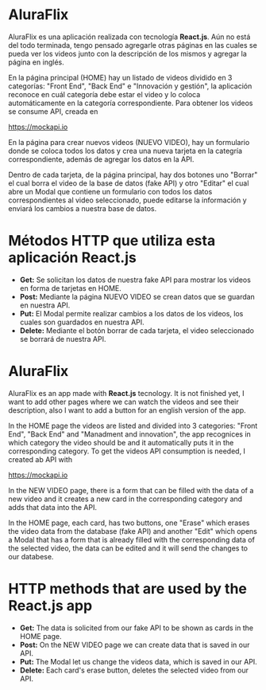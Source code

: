 # AluraFlix
AluraFlix es una aplicación realizada con tecnología <strong>React.js</strong>. Aún no está del todo terminada, tengo pensado agregarle otras páginas en las cuales se pueda ver los videos junto con la descripción de los mismos y agregar la página en inglés.

En la página principal (HOME) hay un listado de videos dividido en 3 categorías: "Front End", "Back End" e "Innovación y gestión", la aplicación reconoce en cuál categoría debe estar el video y lo coloca automáticamente en la categoría correspondiente. Para obtener los videos se consume API, creada en

https://mockapi.io

En la página para crear nuevos videos (NUEVO VIDEO), hay un formulario donde se coloca todos los datos y crea una nueva tarjeta en la categría correspondiente, además de agregar los datos en la API.

Dentro de cada tarjeta, de la página principal, hay dos botones uno "Borrar" el cual borra el video de la base de datos (fake API) y otro "Editar" el cual abre un Modal que contiene un formulario con todos los datos correspondientes al video seleccionado, puede editarse la información y enviará los cambios a nuestra base de datos.

<h1>Métodos HTTP que utiliza esta aplicación React.js</h1>

- <strong>Get:</strong> Se solicitan los datos de nuestra fake API para mostrar los videos en forma de tarjetas en HOME.
- <strong>Post:</strong> Mediante la página NUEVO VIDEO se crean datos que se guardan en nuestra API.
- <strong>Put:</strong> El Modal permite realizar cambios a los datos de los videos, los cuales son guardados en nuestra API.
- <strong>Delete:</strong> Mediante el botón borrar de cada tarjeta, el video seleccionado se borrará de nuestra API.

# AluraFlix
AluraFlix es an app made with <strong>React.js</strong> tecnology. It is not finished yet, I want to add other pages where we can watch the videos and see their description, also I want to add a button for an english version of the app.

In the HOME page the videos are listed and divided into 3 categories: "Front End", "Back End" and "Manadment and innovation", the app recognices in which category the video should be and it automatically puts it in the corresponding category. To get the videos API consumption is needed, I created ab API with

https://mockapi.io

In the NEW VIDEO page, there is a form that can be filled with the data of a new video and it creates a new card in the corresponding category and adds that data into the API.

In the HOME page, each card, has two buttons, one "Erase" which erases the video data from the database (fake API) and another "Edit" which opens a Modal that has a form that is already filled with the corresponding data of the selected video, the data can be edited and it will send the changes to our databese.

<h1>HTTP methods that are used by the React.js app</h1>

- <strong>Get:</strong> The data is solicited from our fake API to be shown as cards in the HOME page.
- <strong>Post:</strong> On the NEW VIDEO page we can create data that is saved in our API.
- <strong>Put:</strong> The Modal let us change the videos data, which is saved in our API.
- <strong>Delete:</strong> Each card's erase button, deletes the selected video from our API.
